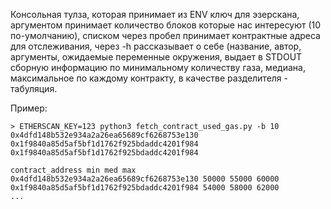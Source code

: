 Консольная тулза, которая принимает из ENV ключ для эзерскана, аргументом принимает количество блоков которые нас интересуют (10 по-умолчанию), списком через пробел принимает контрактные адреса для отслеживания, через -h рассказывает о себе (название, автор, аргументы, ожидаемые переменные окружения, выдает в STDOUT сборную информацию по минимальному количеству газа, медиана, максимальное по каждому контракту, в качестве разделителя - табуляция.

Пример:

```
> ETHERSCAN_KEY=123 python3 fetch_contract_used_gas.py -b 10 0x4dfd148b532e934a2a26ea65689cf6268753e130 0x1f9840a85d5af5bf1d1762f925bdaddc4201f984 0x1f9840a85d5af5bf1d1762f925bdaddc4201f984

contract_address min med max
0x4dfd148b532e934a2a26ea65689cf6268753e130 50000 55000 60000
0x1f9840a85d5af5bf1d1762f925bdaddc4201f984 54000 58000 62000
...
```